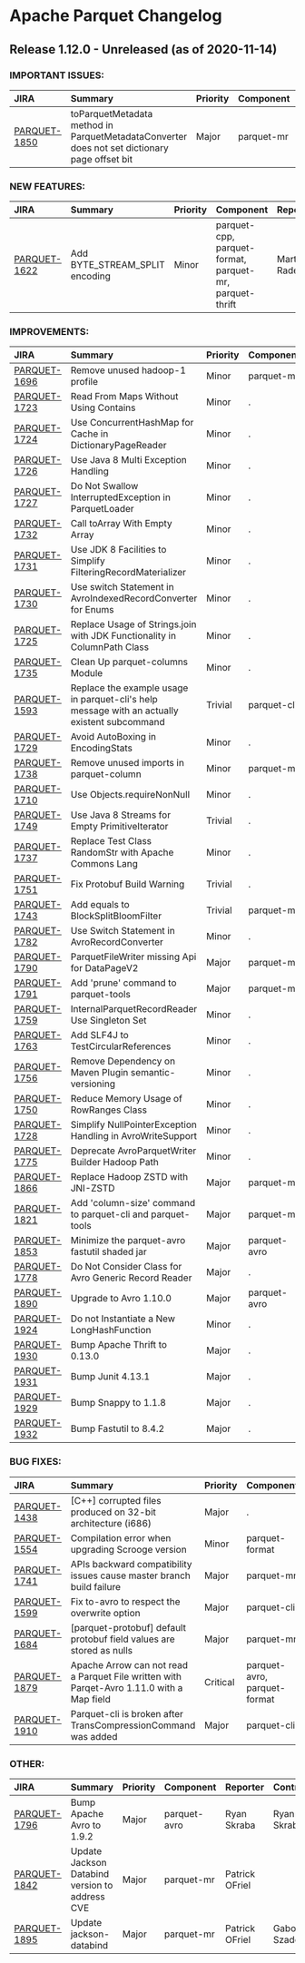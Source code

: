 
<!---
# Licensed to the Apache Software Foundation (ASF) under one
# or more contributor license agreements.  See the NOTICE file
# distributed with this work for additional information
# regarding copyright ownership.  The ASF licenses this file
# to you under the Apache License, Version 2.0 (the
# "License"); you may not use this file except in compliance
# with the License.  You may obtain a copy of the License at
#
#     http://www.apache.org/licenses/LICENSE-2.0
#
# Unless required by applicable law or agreed to in writing, software
# distributed under the License is distributed on an "AS IS" BASIS,
# WITHOUT WARRANTIES OR CONDITIONS OF ANY KIND, either express or implied.
# See the License for the specific language governing permissions and
# limitations under the License.
-->
# Apache Parquet Changelog

## Release 1.12.0 - Unreleased (as of 2020-11-14)



### IMPORTANT ISSUES:

| JIRA | Summary | Priority | Component | Reporter | Contributor |
|:---- |:---- | :--- |:---- |:---- |:---- |
| [PARQUET-1850](https://issues.apache.org/jira/browse/PARQUET-1850) | toParquetMetadata method in ParquetMetadataConverter does not set dictionary page offset bit |  Major | parquet-mr | Srinivas S T | Srinivas S T |


### NEW FEATURES:

| JIRA | Summary | Priority | Component | Reporter | Contributor |
|:---- |:---- | :--- |:---- |:---- |:---- |
| [PARQUET-1622](https://issues.apache.org/jira/browse/PARQUET-1622) | Add BYTE\_STREAM\_SPLIT encoding |  Minor | parquet-cpp, parquet-format, parquet-mr, parquet-thrift | Martin Radev | Martin Radev |


### IMPROVEMENTS:

| JIRA | Summary | Priority | Component | Reporter | Contributor |
|:---- |:---- | :--- |:---- |:---- |:---- |
| [PARQUET-1696](https://issues.apache.org/jira/browse/PARQUET-1696) | Remove unused hadoop-1 profile |  Minor | parquet-mr | Ismaël Mejía | Ismaël Mejía |
| [PARQUET-1723](https://issues.apache.org/jira/browse/PARQUET-1723) | Read From Maps Without Using Contains |  Minor | . | David Mollitor | David Mollitor |
| [PARQUET-1724](https://issues.apache.org/jira/browse/PARQUET-1724) | Use ConcurrentHashMap for Cache in DictionaryPageReader |  Minor | . | David Mollitor | David Mollitor |
| [PARQUET-1726](https://issues.apache.org/jira/browse/PARQUET-1726) | Use Java 8 Multi Exception Handling |  Minor | . | David Mollitor | David Mollitor |
| [PARQUET-1727](https://issues.apache.org/jira/browse/PARQUET-1727) | Do Not Swallow InterruptedException in ParquetLoader |  Minor | . | David Mollitor | David Mollitor |
| [PARQUET-1732](https://issues.apache.org/jira/browse/PARQUET-1732) | Call toArray With Empty Array |  Minor | . | David Mollitor | David Mollitor |
| [PARQUET-1731](https://issues.apache.org/jira/browse/PARQUET-1731) | Use JDK 8 Facilities to Simplify FilteringRecordMaterializer |  Minor | . | David Mollitor | David Mollitor |
| [PARQUET-1730](https://issues.apache.org/jira/browse/PARQUET-1730) | Use switch Statement in AvroIndexedRecordConverter for Enums |  Minor | . | David Mollitor | David Mollitor |
| [PARQUET-1725](https://issues.apache.org/jira/browse/PARQUET-1725) | Replace Usage of Strings.join with JDK Functionality in ColumnPath Class |  Minor | . | David Mollitor | David Mollitor |
| [PARQUET-1735](https://issues.apache.org/jira/browse/PARQUET-1735) | Clean Up parquet-columns Module |  Minor | . | David Mollitor | David Mollitor |
| [PARQUET-1593](https://issues.apache.org/jira/browse/PARQUET-1593) | Replace the example usage in parquet-cli's help message with an actually existent subcommand |  Trivial | parquet-cli | Kengo Seki | Kengo Seki |
| [PARQUET-1729](https://issues.apache.org/jira/browse/PARQUET-1729) | Avoid AutoBoxing in EncodingStats |  Minor | . | David Mollitor | David Mollitor |
| [PARQUET-1738](https://issues.apache.org/jira/browse/PARQUET-1738) | Remove unused imports in parquet-column |  Minor | parquet-mr | Walid Gara |  |
| [PARQUET-1710](https://issues.apache.org/jira/browse/PARQUET-1710) | Use Objects.requireNonNull |  Minor | . | David Mollitor | David Mollitor |
| [PARQUET-1749](https://issues.apache.org/jira/browse/PARQUET-1749) | Use Java 8 Streams for Empty PrimitiveIterator |  Trivial | . | David Mollitor | David Mollitor |
| [PARQUET-1737](https://issues.apache.org/jira/browse/PARQUET-1737) | Replace Test Class RandomStr with Apache Commons Lang |  Minor | . | David Mollitor | David Mollitor |
| [PARQUET-1751](https://issues.apache.org/jira/browse/PARQUET-1751) | Fix Protobuf Build Warning |  Trivial | . | David Mollitor | David Mollitor |
| [PARQUET-1743](https://issues.apache.org/jira/browse/PARQUET-1743) | Add equals to BlockSplitBloomFilter |  Trivial | parquet-mr | Walid Gara | Walid Gara |
| [PARQUET-1782](https://issues.apache.org/jira/browse/PARQUET-1782) | Use Switch Statement in AvroRecordConverter |  Minor | . | David Mollitor | David Mollitor |
| [PARQUET-1790](https://issues.apache.org/jira/browse/PARQUET-1790) | ParquetFileWriter missing Api for  DataPageV2 |  Major | parquet-mr | Brian Mwambazi | Brian Mwambazi |
| [PARQUET-1791](https://issues.apache.org/jira/browse/PARQUET-1791) | Add 'prune' command to parquet-tools |  Major | parquet-mr | Xinli Shang | Xinli Shang |
| [PARQUET-1759](https://issues.apache.org/jira/browse/PARQUET-1759) | InternalParquetRecordReader Use Singleton Set |  Minor | . | David Mollitor | David Mollitor |
| [PARQUET-1763](https://issues.apache.org/jira/browse/PARQUET-1763) | Add SLF4J to TestCircularReferences |  Minor | . | David Mollitor | David Mollitor |
| [PARQUET-1756](https://issues.apache.org/jira/browse/PARQUET-1756) | Remove Dependency on Maven Plugin semantic-versioning |  Minor | . | David Mollitor | David Mollitor |
| [PARQUET-1750](https://issues.apache.org/jira/browse/PARQUET-1750) | Reduce Memory Usage of RowRanges Class |  Minor | . | David Mollitor | David Mollitor |
| [PARQUET-1728](https://issues.apache.org/jira/browse/PARQUET-1728) | Simplify NullPointerException Handling in AvroWriteSupport |  Minor | . | David Mollitor | David Mollitor |
| [PARQUET-1775](https://issues.apache.org/jira/browse/PARQUET-1775) | Deprecate AvroParquetWriter Builder Hadoop Path |  Minor | . | David Mollitor | David Mollitor |
| [PARQUET-1866](https://issues.apache.org/jira/browse/PARQUET-1866) | Replace Hadoop ZSTD with JNI-ZSTD |  Major | parquet-mr | Xinli Shang | Xinli Shang |
| [PARQUET-1821](https://issues.apache.org/jira/browse/PARQUET-1821) | Add 'column-size' command to parquet-cli and parquet-tools |  Major | parquet-mr | Xinli Shang | Xinli Shang |
| [PARQUET-1853](https://issues.apache.org/jira/browse/PARQUET-1853) | Minimize the parquet-avro fastutil shaded jar |  Major | parquet-avro | Fokko Driesprong | Fokko Driesprong |
| [PARQUET-1778](https://issues.apache.org/jira/browse/PARQUET-1778) | Do Not Consider Class for Avro Generic Record Reader |  Major | . | David Mollitor | David Mollitor |
| [PARQUET-1890](https://issues.apache.org/jira/browse/PARQUET-1890) | Upgrade to Avro 1.10.0 |  Major | parquet-avro | Gabor Szadovszky | Gabor Szadovszky |
| [PARQUET-1924](https://issues.apache.org/jira/browse/PARQUET-1924) | Do not Instantiate a New LongHashFunction |  Minor | . | David Mollitor | David Mollitor |
| [PARQUET-1930](https://issues.apache.org/jira/browse/PARQUET-1930) | Bump Apache Thrift to 0.13.0 |  Major | . | Fokko Driesprong | Fokko Driesprong |
| [PARQUET-1931](https://issues.apache.org/jira/browse/PARQUET-1931) | Bump Junit 4.13.1 |  Major | . | Fokko Driesprong | Fokko Driesprong |
| [PARQUET-1929](https://issues.apache.org/jira/browse/PARQUET-1929) | Bump Snappy to 1.1.8 |  Major | . | Fokko Driesprong | Fokko Driesprong |
| [PARQUET-1932](https://issues.apache.org/jira/browse/PARQUET-1932) | Bump Fastutil to 8.4.2 |  Major | . | Fokko Driesprong | Fokko Driesprong |


### BUG FIXES:

| JIRA | Summary | Priority | Component | Reporter | Contributor |
|:---- |:---- | :--- |:---- |:---- |:---- |
| [PARQUET-1438](https://issues.apache.org/jira/browse/PARQUET-1438) | [C++] corrupted files produced on 32-bit architecture (i686) |  Major | . | Dmitry Kalinkin |  |
| [PARQUET-1554](https://issues.apache.org/jira/browse/PARQUET-1554) | Compilation error when upgrading Scrooge version |  Minor | parquet-format | Nándor Kollár | Nándor Kollár |
| [PARQUET-1741](https://issues.apache.org/jira/browse/PARQUET-1741) | APIs backward compatibility issues cause master branch build failure |  Major | parquet-mr | Junjie Chen | Junjie Chen |
| [PARQUET-1599](https://issues.apache.org/jira/browse/PARQUET-1599) | Fix to-avro to respect the overwrite option |  Major | parquet-cli | Kengo Seki | Kengo Seki |
| [PARQUET-1684](https://issues.apache.org/jira/browse/PARQUET-1684) | [parquet-protobuf] default protobuf field values are stored as nulls |  Major | parquet-mr | George Haddad | Priyank Bagrecha |
| [PARQUET-1879](https://issues.apache.org/jira/browse/PARQUET-1879) | Apache Arrow can not read a Parquet File written with Parqet-Avro 1.11.0 with a Map field |  Critical | parquet-avro, parquet-format | Matthew McMahon | Matthew McMahon |
| [PARQUET-1910](https://issues.apache.org/jira/browse/PARQUET-1910) | Parquet-cli is broken after TransCompressionCommand was added |  Major | parquet-cli | Grisha Weintraub | Grisha Weintraub |


### OTHER:

| JIRA | Summary | Priority | Component | Reporter | Contributor |
|:---- |:---- | :--- |:---- |:---- |:---- |
| [PARQUET-1796](https://issues.apache.org/jira/browse/PARQUET-1796) | Bump Apache Avro to 1.9.2 |  Major | parquet-avro | Ryan Skraba | Ryan Skraba |
| [PARQUET-1842](https://issues.apache.org/jira/browse/PARQUET-1842) | Update Jackson Databind version to address CVE |  Major | parquet-mr | Patrick OFriel |  |
| [PARQUET-1895](https://issues.apache.org/jira/browse/PARQUET-1895) | Update jackson-databind |  Major | parquet-mr | Patrick OFriel | Gabor Szadovszky |


